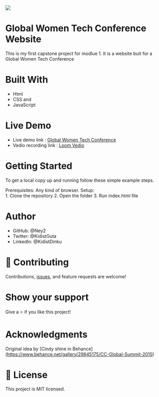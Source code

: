 ![](https://img.shields.io/badge/Microverse-blueviolet)

# Global Women Tech Conference Website
This is my first capstone project for modlue 1. 
It is a website buit for a Global Women Tech Conference

# Built With
   - Html
   - CSS and 
   - JavaScript
   

# Live Demo 
 - Live demo link : [Global Women Tech Conference](https://preeminent-fairy-9a99d1.netlify.app/index.html)
 - Vedio recording link : [Loom Vedio](https://www.loom.com/share/09fcdbf0c5ee42fd983609093eadb35c)

# Getting Started
  To get a local copy up and running follow these simple example steps.

  Prerequisites: Any kind of browser. Setup:  
           1. Clone the repository
           2. Open the folder
           3. Run index.html file
           
# Author 
  - GitHub: @Ney2
  - Twitter: @KidistGuta
  - LinkedIn: @KidistDinku

# 🤝 Contributing
Contributions, [issues](https://github.com/Ney2/capstone-project/issues), and feature requests are welcome!

# Show your support
Give a ⭐️ if you like this project!

# Acknowledgments
Original idea by [Cindy shine in Behance] 
(https://www.behance.net/gallery/29845175/CC-Global-Summit-2015)


# 📝 License
This project is MIT licensed.


